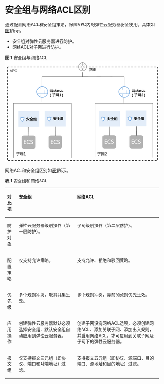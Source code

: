 # 安全组与网络ACL区别<a name="zh-cn_topic_0052003963"></a>

通过配置网络ACL和安全组策略，保障VPC内的弹性云服务器安全使用。具体如[图1](#fig181915519449)所示。

-   安全组对弹性云服务器进行防护。
-   网络ACL对子网进行防护。

**图 1**  安全组与网络ACL<a name="fig181915519449"></a>  
![](figures/安全组与网络ACL.png "安全组与网络ACL")

网络ACL和安全组区别如[表1](#table53053071174845)所示。

**表 1**  安全组和网络ACL

<a name="table53053071174845"></a>
<table><thead align="left"><tr id="row63488302174845"><th class="cellrowborder" valign="top" width="7.5200000000000005%" id="mcps1.2.4.1.1"><p id="p16252192132814"><a name="p16252192132814"></a><a name="p16252192132814"></a>对比项</p>
</th>
<th class="cellrowborder" valign="top" width="37.89%" id="mcps1.2.4.1.2"><p id="p44965011174845"><a name="p44965011174845"></a><a name="p44965011174845"></a>安全组</p>
</th>
<th class="cellrowborder" valign="top" width="54.59%" id="mcps1.2.4.1.3"><p id="p18287275174845"><a name="p18287275174845"></a><a name="p18287275174845"></a>网络ACL</p>
</th>
</tr>
</thead>
<tbody><tr id="row30367752174845"><td class="cellrowborder" valign="top" width="7.5200000000000005%" headers="mcps1.2.4.1.1 "><p id="p425252102818"><a name="p425252102818"></a><a name="p425252102818"></a>防护对象</p>
</td>
<td class="cellrowborder" valign="top" width="37.89%" headers="mcps1.2.4.1.2 "><p id="p43868882174845"><a name="p43868882174845"></a><a name="p43868882174845"></a>弹性云服务器级别操作（第一层防护）。</p>
</td>
<td class="cellrowborder" valign="top" width="54.59%" headers="mcps1.2.4.1.3 "><p id="p63718581174845"><a name="p63718581174845"></a><a name="p63718581174845"></a>子网级别操作（第二层防护）。</p>
</td>
</tr>
<tr id="row36596319174845"><td class="cellrowborder" valign="top" width="7.5200000000000005%" headers="mcps1.2.4.1.1 "><p id="p9252182132813"><a name="p9252182132813"></a><a name="p9252182132813"></a>配置策略</p>
</td>
<td class="cellrowborder" valign="top" width="37.89%" headers="mcps1.2.4.1.2 "><p id="p11511833174845"><a name="p11511833174845"></a><a name="p11511833174845"></a>仅支持允许策略。</p>
</td>
<td class="cellrowborder" valign="top" width="54.59%" headers="mcps1.2.4.1.3 "><p id="p60043263174845"><a name="p60043263174845"></a><a name="p60043263174845"></a>支持允许、拒绝和驳回策略。</p>
</td>
</tr>
<tr id="row3518463174845"><td class="cellrowborder" valign="top" width="7.5200000000000005%" headers="mcps1.2.4.1.1 "><p id="p3252321102813"><a name="p3252321102813"></a><a name="p3252321102813"></a>优先级</p>
</td>
<td class="cellrowborder" valign="top" width="37.89%" headers="mcps1.2.4.1.2 "><p id="p16560083174845"><a name="p16560083174845"></a><a name="p16560083174845"></a>多个规则冲突，取其并集生效。</p>
</td>
<td class="cellrowborder" valign="top" width="54.59%" headers="mcps1.2.4.1.3 "><p id="p66298376174845"><a name="p66298376174845"></a><a name="p66298376174845"></a>多个规则冲突，靠前的规则优先生效。</p>
</td>
</tr>
<tr id="row59814478174845"><td class="cellrowborder" valign="top" width="7.5200000000000005%" headers="mcps1.2.4.1.1 "><p id="p14252172117284"><a name="p14252172117284"></a><a name="p14252172117284"></a>应用操作</p>
</td>
<td class="cellrowborder" valign="top" width="37.89%" headers="mcps1.2.4.1.2 "><p id="p13134583174845"><a name="p13134583174845"></a><a name="p13134583174845"></a>创建弹性云服务器默认必须选择安全组，默认安全组自动应用到弹性云服务器。</p>
</td>
<td class="cellrowborder" valign="top" width="54.59%" headers="mcps1.2.4.1.3 "><p id="p57268308174845"><a name="p57268308174845"></a><a name="p57268308174845"></a>创建子网没有网络ACL选项，必须创建网络ACL、添加关联子网、添加出入规则，并启用网络ACL，才可应用到关联子网及子网下的弹性云服务器。</p>
</td>
</tr>
<tr id="row3289418310534"><td class="cellrowborder" valign="top" width="7.5200000000000005%" headers="mcps1.2.4.1.1 "><p id="p82520212284"><a name="p82520212284"></a><a name="p82520212284"></a>报文组</p>
</td>
<td class="cellrowborder" valign="top" width="37.89%" headers="mcps1.2.4.1.2 "><p id="p4718316010534"><a name="p4718316010534"></a><a name="p4718316010534"></a>仅支持报文三元组（即协议、端口和对端地址）过滤。</p>
</td>
<td class="cellrowborder" valign="top" width="54.59%" headers="mcps1.2.4.1.3 "><p id="p6373958110534"><a name="p6373958110534"></a><a name="p6373958110534"></a>支持报文五元组（即协议、源端口、目的端口、源地址和目的地址）过滤。</p>
</td>
</tr>
</tbody>
</table>

